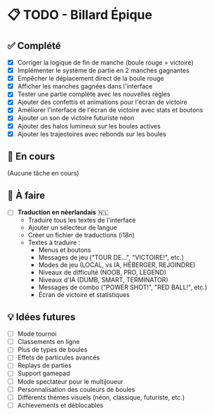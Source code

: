 # 📋 TODO - Billard Épique

## ✅ Complété

- [x] Corriger la logique de fin de manche (boule rouge = victoire)
- [x] Implémenter le système de partie en 2 manches gagnantes
- [x] Empêcher le déplacement direct de la boule rouge
- [x] Afficher les manches gagnées dans l'interface
- [x] Tester une partie complète avec les nouvelles règles
- [x] Ajouter des confettis et animations pour l'écran de victoire
- [x] Améliorer l'interface de l'écran de victoire avec stats et boutons
- [x] Ajouter un son de victoire futuriste néon
- [x] Ajouter des halos lumineux sur les boules actives
- [x] Ajouter les trajectoires avec rebonds sur les boules

## 🚧 En cours

(Aucune tâche en cours)

## 📝 À faire

- [ ] **Traduction en néerlandais** 🇳🇱
  - Traduire tous les textes de l'interface
  - Ajouter un sélecteur de langue
  - Créer un fichier de traductions (i18n)
  - Textes à traduire :
    - Menus et boutons
    - Messages de jeu ("TOUR DE...", "VICTOIRE!", etc.)
    - Modes de jeu (LOCAL, vs IA, HÉBERGER, REJOINDRE)
    - Niveaux de difficulté (NOOB, PRO, LEGEND)
    - Niveaux d'IA (DUMB, SMART, TERMINATOR)
    - Messages de combo ("POWER SHOT!", "RED BALL!", etc.)
    - Écran de victoire et statistiques

## 💡 Idées futures

- [ ] Mode tournoi
- [ ] Classements en ligne
- [ ] Plus de types de boules
- [ ] Effets de particules avancés
- [ ] Replays de parties
- [ ] Support gamepad
- [ ] Mode spectateur pour le multijoueur
- [ ] Personnalisation des couleurs de boules
- [ ] Différents thèmes visuels (néon, classique, futuriste, etc.)
- [ ] Achievements et déblocables
